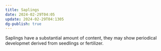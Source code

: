 ```yaml
---
title: Saplings
date: 2024-02-29T04:05
update: 2024-02-29T04:1305
dg-publish: true
---
```

Saplings have a substantial amount of content, they may show periodical developmet derived from seedlings or fertilizer.